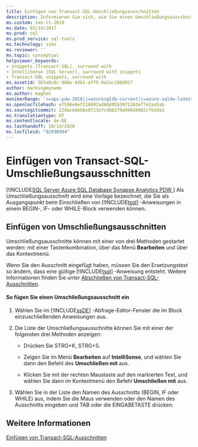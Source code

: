 ```yaml
---
title: Einfügen von Transact-SQL-Umschließungsausschnitten
description: Informieren Sie sich, wie Sie einen Umschließungsausschnitt einfügen, der als Startpunkt für das Platzieren von Anweisungen in Codeblöcken fungiert.
ms.custom: seo-lt-2019
ms.date: 03/14/2017
ms.prod: sql
ms.prod_service: sql-tools
ms.technology: ssms
ms.reviewer: ''
ms.topic: conceptual
helpviewer_keywords:
- snippets [Transact-SQL], surround with
- IntelliSense [SQL Server], surround with snippets
- Transact-SQL snippets, surround with
ms.assetid: 5b5a8c6c-968e-4361-a7f5-9e2ac186d927
author: markingmyname
ms.author: maghan
monikerRange: '>=aps-pdw-2016||=azuresqldb-current||=azure-sqldw-latest||>=sql-server-2016||=sqlallproducts-allversions||>=sql-server-linux-2017||=azuresqldb-mi-current'
ms.openlocfilehash: e7596e6ef216682ad66695b30712b3e77e2aa5ab
ms.sourcegitcommit: 22dacedeb6e8721e7cdb6279a946d4002cfb5da3
ms.translationtype: HT
ms.contentlocale: de-DE
ms.lasthandoff: 10/14/2020
ms.locfileid: "92038994"
---
```

# <a name="insert-surround-with-transact-sql-snippets"></a>Einfügen von Transact-SQL-Umschließungsausschnitten
[!INCLUDE[SQL Server Azure SQL Database Synapse Analytics PDW ](../../includes/applies-to-version/sql-asdb-asdbmi-asa-pdw.md)]
  Als Umschließungsausschnitt wird eine Vorlage bezeichnet, die Sie als Ausgangspunkt beim Einschließen von [!INCLUDE[tsql](../../includes/tsql-md.md)] -Anweisungen in einem BEGIN-, IF- oder WHILE-Block verwenden können.  
  
## <a name="inserting-surround-with-snippets"></a>Einfügen von Umschließungsausschnitten  
 Umschließungsausschnitte können mit einer von drei Methoden gestartet werden: mit einer Tastenkombination, über das Menü **Bearbeiten** und über das Kontextmenü.  
  
 Wenn Sie den Ausschnitt eingefügt haben, müssen Sie den Ersetzungstext so ändern, dass eine gültige [!INCLUDE[tsql](../../includes/tsql-md.md)] -Anweisung entsteht. Weitere Informationen finden Sie unter [Abschließen von Transact-SQL-Ausschnitten](./complete-transact-sql-snippets.md).  
  
#### <a name="to-insert-a-surround-with-snippet"></a>So fügen Sie einen Umschließungsausschnitt ein  
  
1.  Wählen Sie im [!INCLUDE[ssDE](../../includes/ssde-md.md)] -Abfrage-Editor-Fenster die im Block einzuschließenden Anweisungen aus.  
  
2.  Die Liste der Umschließungsausschnitte können Sie mit einer der folgenden drei Methoden anzeigen:  
  
    -   Drücken Sie STRG+K, STRG+S.  
  
    -   Zeigen Sie im Menü **Bearbeiten** auf **IntelliSense**, und wählen Sie dann den Befehl des **Umschließen mit** aus.  
  
    -   Klicken Sie mit der rechten Maustaste auf den markierten Text, und wählen Sie dann im Kontextmenü den Befehl **Umschließen mit** aus.  
  
3.  Wählen Sie in der Liste den Namen des Ausschnitts (BEGIN, IF oder WHILE) aus, indem Sie die Maus verwenden oder den Namen des Ausschnitts eingeben und TAB oder die EINGABETASTE drücken.  
  
## <a name="see-also"></a>Weitere Informationen  
 [Einfügen von Transact-SQL-Ausschnitten](./insert-transact-sql-snippets.md)  
  
